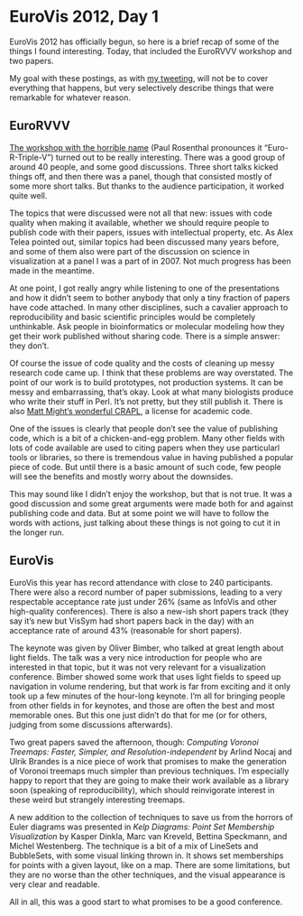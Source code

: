# EuroVis 2012, Day 1

EuroVis 2012 has officially begun, so here is a brief recap of some of the things I found interesting. Today, that included the EuroRVVV workshop and two papers.

My goal with these postings, as with <a href="http://twitter.com/eagereyes">my tweeting</a>, will not be to cover everything that happens, but very selectively describe things that were remarkable for whatever reason.

## EuroRVVV

<a href="http://www.eurorvvv.org/">The workshop with the horrible name</a> (Paul Rosenthal pronounces it “Euro-R-Triple-V”) turned out to be really interesting. There was a good group of around 40 people, and some good discussions. Three short talks kicked things off, and then there was a panel, though that consisted mostly of some more short talks. But thanks to the audience participation, it worked quite well.

The topics that were discussed were not all that new: issues with code quality when making it available, whether we should require people to publish code with their papers, issues with intellectual property, etc. As Alex Telea pointed out, similar topics had been discussed many years before, and some of them also were part of the discussion on science in visualization at a panel I was a part of in 2007. Not much progress has been made in the meantime.

At one point, I got really angry while listening to one of the presentations and how it didn’t seem to bother anybody that only a tiny fraction of papers have code attached. In many other disciplines, such a cavalier approach to reproducibility and basic scientific principles would be completely unthinkable. Ask people in bioinformatics or molecular modeling how they get their work published without sharing code. There is a simple answer: they don’t.

Of course the issue of code quality and the costs of cleaning up messy research code came up. I think that these problems are way overstated. The point of our work is to build prototypes, not production systems. It can be messy and embarrassing, that’s okay. Look at what many biologists produce who write their stuff in Perl. It’s not pretty, but they still publish it. There is also <a href="http://matt.might.net/articles/crapl/">Matt Might’s wonderful CRAPL</a>, a license for academic code.

One of the issues is clearly that people don’t see the value of publishing code, which is a bit of a chicken-and-egg problem. Many other fields with lots of code available are used to citing papers when they use particularl tools or libraries, so there is tremendous value in having published a popular piece of code. But until there is a basic amount of such code, few people will see the benefits and mostly worry about the downsides.

This may sound like I didn’t enjoy the workshop, but that is not true. It was a good discussion and some great arguments were made both for and against publishing code and data. But at some point we will have to follow the words with actions, just talking about these things is not going to cut it in the longer run.

## EuroVis

EuroVis this year has record attendance with close to 240 participants. There were also a record number of paper submissions, leading to a very respectable acceptance rate just under 26% (same as InfoVis and other high-quality conferences). There is also a new-ish short papers track (they say it’s new but VisSym had short papers back in the day) with an acceptance rate of around 43% (reasonable for short papers).

The keynote was given by Oliver Bimber, who talked at great length about light fields. The talk was a very nice introduction for people who are interested in that topic, but it was not very relevant for a visualization conference. Bimber showed some work that uses light fields to speed up navigation in volume rendering, but that work is far from exciting and it only took up a few minutes of the hour-long keynote. I’m all for bringing people from other fields in for keynotes, and those are often the best and most memorable ones. But this one just didn’t do that for me (or for others, judging from some discussions afterwards).

Two great papers saved the afternoon, though: <em>Computing Voronoi Treemaps: Faster, Simpler, and Resolution-independent</em> by Arlind Nocaj and Ulrik Brandes is a nice piece of work that promises to make the generation of Voronoi treemaps much simpler than previous techniques. I’m especially happy to report that they are going to make their work available as a library soon (speaking of reproducibility), which should reinvigorate interest in these weird but strangely interesting treemaps.

A new addition to the collection of techniques to save us from the horrors of Euler diagrams was presented in <em>Kelp Diagrams: Point Set Membership Visualization</em> by Kasper Dinkla, Marc van Kreveld, Bettina Speckmann, and Michel Westenberg. The technique is a bit of a mix of LineSets and BubbleSets, with some visual linking thrown in. It shows set memberships for points with a given layout, like on a map. There are some limitations, but they are no worse than the other techniques, and the visual appearance is very clear and readable.

All in all, this was a good start to what promises to be a good conference.
